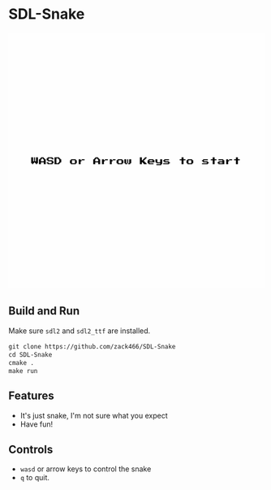# SDL-Snake 

![Snake Demo](snake_demo.gif)

## Build and Run

Make sure `sdl2` and `sdl2_ttf` are installed.

```
git clone https://github.com/zack466/SDL-Snake
cd SDL-Snake
cmake .
make run
```

## Features

- It's just snake, I'm not sure what you expect
- Have fun!

## Controls

- `wasd` or arrow keys to control the snake
- `q` to quit.
